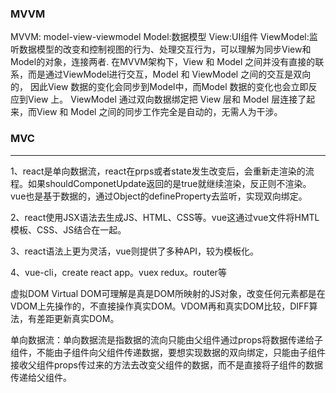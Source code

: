 ### MVVM
MVVM: model-view-viewmodel
Model:数据模型
View:UI组件
ViewModel:监听数据模型的改变和控制视图的行为、处理交互行为，可以理解为同步View和Model的对象，连接两者.
在MVVM架构下，View 和 Model 之间并没有直接的联系，而是通过ViewModel进行交互，Model 和 ViewModel 之间的交互是双向的， 
因此View 数据的变化会同步到Model中，而Model 数据的变化也会立即反应到View 上。
ViewModel 通过双向数据绑定把 View 层和 Model 层连接了起来，而View 和 Model 之间的同步工作完全是自动的，无需人为干涉。


### MVC


---

1、react是单向数据流，react在prps或者state发生改变后，会重新走渲染的流程。如果shouldComponetUpdate返回的是true就继续渲染，反正则不渲染。vue也是基于数据的，通过Object的defineProperty去监听，实现双向绑定。

2、react使用JSX语法去生成JS、HTML、CSS等。vue这通过vue文件将HMTL模板、CSS、JS结合在一起。

3、react语法上更为灵活，vue则提供了多种API，较为模板化。

4、vue-cli，create react app。vuex redux。router等

虚拟DOM
Virtual DOM可理解是真是DOM所映射的JS对象，改变任何元素都是在VDOM上先操作的，不直接操作真实DOM。VDOM再和真实DOM比较，DIFF算法，有差距更新真实DOM。

单向数据流：单向数据流是指数据的流向只能由父组件通过props将数据传递给子组件，不能由子组件向父组件传递数据，要想实现数据的双向绑定，只能由子组件接收父组件props传过来的方法去改变父组件的数据，而不是直接将子组件的数据传递给父组件。


